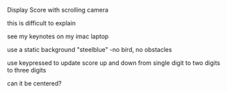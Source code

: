 Display Score
with scrolling camera

this is difficult to explain

see my keynotes on my imac laptop

use a static background "steelblue"
-no bird, no obstacles

use keypressed
to update score up and down
from single digit
to two digits
to three digits

can it be centered?
